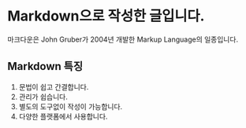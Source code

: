 # Markdown으로 작성한 글입니다.
마크다운은 John Gruber가 2004년 개발한 Markup Language의 일종입니다.

## Markdown 특징
1. 문법이 쉽고 간결합니다.
2. 관리가 쉽습니다.
3. 별도의 도구없이 작성이 가능합니다.
4. 다양한 플랫폼에서 사용합니다.